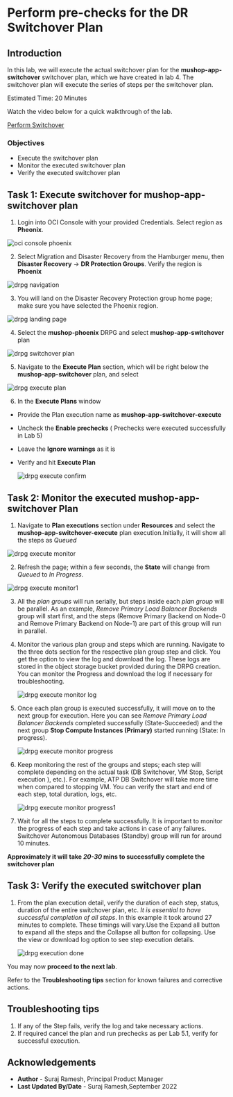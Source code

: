 # Perform pre-checks for the DR Switchover Plan

## Introduction

In this lab, we will execute the actual switchover plan for the **mushop-app-switchover** switchover plan, which we have created in lab 4. The switchover plan will execute the series of steps per the switchover plan.

Estimated Time: 20 Minutes

Watch the video below for a quick walkthrough of the lab.

[Perform Switchover](videohub:1_d9ownrzi)

### Objectives

- Execute the switchover plan
- Monitor the executed switchover plan
- Verify the executed switchover plan

## Task 1: Execute switchover for mushop-app-switchover plan

1. Login into OCI Console with your provided Credentials. Select region as **Pheonix**.

  ![oci console phoenix](./images/phoenix-region.png)

2. Select Migration and Disaster Recovery from the Hamburger menu, then **Disaster Recovery** -> **DR Protection Groups**. Verify the region is **Phoenix**

  ![drpg navigation](./images/phoenix-drpgpage.png)

3. You will land on the Disaster Recovery Protection group home page; make sure you have selected the Phoenix region.

  ![drpg landing page](./images/phoenix-drpg.png)

4. Select the **mushop-phoenix** DRPG and select **mushop-app-switchover** plan

  ![drpg switchover plan](./images/phoenix-sw-plan.png)

5. Navigate to the **Execute Plan** section, which will be right below the **mushop-app-switchover** plan, and select

  ![drpg execute plan](./images/phoenix-execute-plan.png)

6. In the **Execute Plans** window

- Provide the Plan execution name as **mushop-app-switchover-execute**
- Uncheck the **Enable prechecks**  (  Prechecks were executed successfully in Lab 5)
- Leave the **Ignore warnings** as it is
- Verify and hit **Execute Plan**

  ![drpg execute confirm](./images/phoenix-execute-run-1.png)

## Task 2: Monitor the executed mushop-app-switchover Plan

1. Navigate to **Plan executions** section under **Resources** and select the **mushop-app-switchover-execute** plan execution.Initially, it will show all the steps as *Queued*

  ![drpg execute monitor](./images/phoenix-execute-queued.png)

2. Refresh the page; within a few seconds, the **State** will change from *Queued* to *In Progress*.

  ![drpg execute monitor1](./images/phoenix-execute-inprogress.png)

3. All the *plan groups* will run serially, but steps inside each *plan group* will be parallel. As an example, *Remove Primary Load Balancer Backends* group will start first, and the steps (Remove Primary Backend on Node-0 and Remove Primary Backend on Node-1) are part of this group will run in parallel.

4. Monitor the various plan group and steps which are running. Navigate to the three dots section for the respective plan group step and click. You get the option to view the log and download the log. These logs are stored in the object storage bucket provided during the DRPG creation. You can monitor the Progress and download the log if necessary for troubleshooting.

   ![drpg execute monitor log](./images/phoenix-execute-viewlog.png)

5. Once each plan group is executed successfully, it will move on to the next group for execution. Here you can see  *Remove Primary Load Balancer Backends*  completed successfully (State-Succeeded) and the next group **Stop Compute Instances (Primary)** started running (State: In progress).

   ![drpg execute monitor progress](./images/phoenix-execute-moving.png)

6. Keep monitoring the rest of the groups and steps; each step will complete depending on the actual task (DB Switchover, VM Stop, Script execution ), etc.). For example, ATP DB Switchover will take more time when compared to stopping VM. You can verify the start and end of each step, total duration, logs, etc.

   ![drpg execute monitor progress1 ](./images/phoenix-execute-moving1.png)

7. Wait for all the steps to complete successfully.  It is important to monitor the progress of each step and take actions in case of any failures.  Switchover Autonomous Databases (Standby) group will run for around 10 minutes. 

**Approximately it will take *20-30* mins to successfully complete the switchover plan**

## Task 3: Verify the executed switchover plan

1. From the plan execution detail, verify the duration of each step, status, duration of the entire switchover plan, etc. *It is essential to have successful completion of all steps*. In this example it took around 27 minutes to complete. These timings will vary.Use the Expand all button to expand all the steps and the Collapse all button for collapsing. Use the view or download log option to see step execution details.

      ![drpg execution done](./images/phoenix-execute-done.png)

You may now **proceed to the next lab**.

Refer to the **Troubleshooting tips** section for known failures and corrective actions.

## Troubleshooting tips

1. If any of the Step fails, verify the log and take necessary actions.
2. If required cancel the plan and run prechecks as per Lab 5.1, verify for successful execution.


## Acknowledgements

- **Author** -  Suraj Ramesh, Principal Product Manager
- **Last Updated By/Date** -  Suraj Ramesh,September 2022
